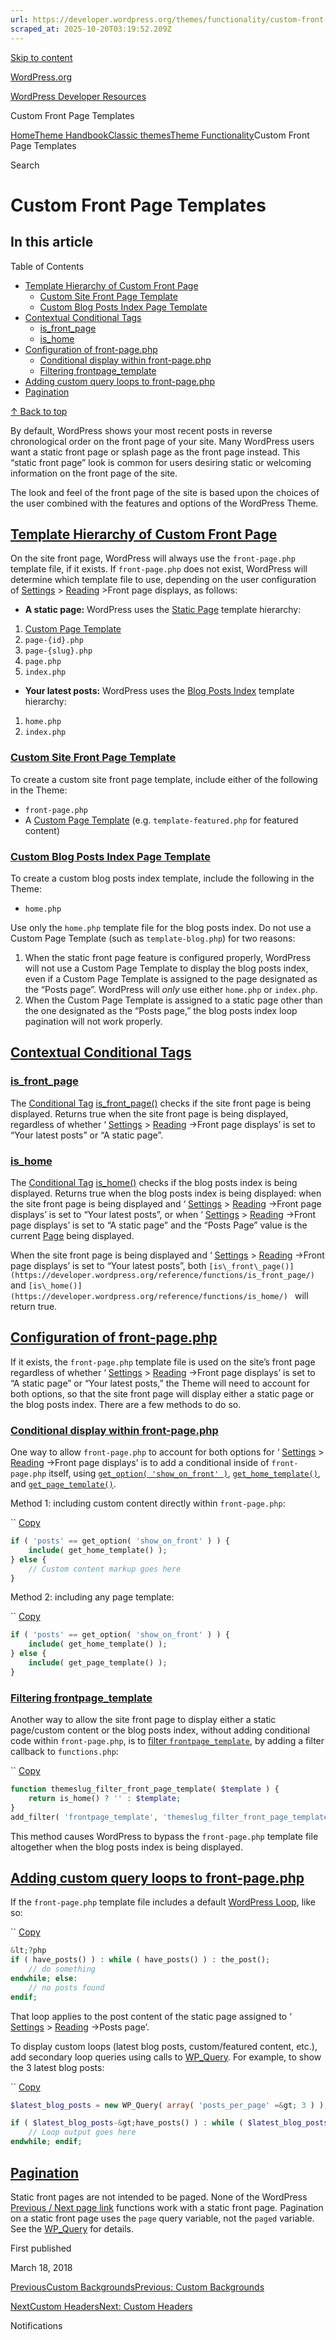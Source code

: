 ```yaml
---
url: https://developer.wordpress.org/themes/functionality/custom-front-page-templates
scraped_at: 2025-10-20T03:19:52.209Z
---
```


[Skip to content](https://developer.wordpress.org/themes/classic-themes/functionality/custom-front-page-templates/#wp--skip-link--target)

[WordPress.org](https://wordpress.org/)

[WordPress Developer Resources](https://developer.wordpress.org/)

Custom Front Page Templates


[Home](https://developer.wordpress.org/)[Theme Handbook](https://developer.wordpress.org/themes/)[Classic themes](https://developer.wordpress.org/themes/classic-themes/)[Theme Functionality](https://developer.wordpress.org/themes/classic-themes/functionality/)Custom Front Page Templates

Search

# Custom Front Page Templates

## In this article

Table of Contents

- [Template Hierarchy of Custom Front Page](https://developer.wordpress.org/themes/classic-themes/functionality/custom-front-page-templates/#template-hierarchy-of-custom-front-page)
  - [Custom Site Front Page Template](https://developer.wordpress.org/themes/classic-themes/functionality/custom-front-page-templates/#custom-site-front-page-template)
  - [Custom Blog Posts Index Page Template](https://developer.wordpress.org/themes/classic-themes/functionality/custom-front-page-templates/#custom-blog-posts-index-page-template)
- [Contextual Conditional Tags](https://developer.wordpress.org/themes/classic-themes/functionality/custom-front-page-templates/#contextual-conditional-tags)
  - [is\_front\_page](https://developer.wordpress.org/themes/classic-themes/functionality/custom-front-page-templates/#is_front_page)
  - [is\_home](https://developer.wordpress.org/themes/classic-themes/functionality/custom-front-page-templates/#is_home)
- [Configuration of front-page.php](https://developer.wordpress.org/themes/classic-themes/functionality/custom-front-page-templates/#configuration-of-front-page-php)
  - [Conditional display within front-page.php](https://developer.wordpress.org/themes/classic-themes/functionality/custom-front-page-templates/#conditional-display-within-front-page-php)
  - [Filtering frontpage\_template](https://developer.wordpress.org/themes/classic-themes/functionality/custom-front-page-templates/#filtering-frontpage_template)
- [Adding custom query loops to front-page.php](https://developer.wordpress.org/themes/classic-themes/functionality/custom-front-page-templates/#adding-custom-query-loops-to-front-page-php)
- [Pagination](https://developer.wordpress.org/themes/classic-themes/functionality/custom-front-page-templates/#pagination)

[↑ Back to top](https://developer.wordpress.org/themes/classic-themes/functionality/custom-front-page-templates/#wp--skip-link--target)

By default, WordPress shows your most recent posts in reverse chronological order on the front page of your site. Many WordPress users want a static front page or splash page as the front page instead. This “static front page” look is common for users desiring static or welcoming information on the front page of the site.

The look and feel of the front page of the site is based upon the choices of the user combined with the features and options of the WordPress Theme.

## [Template Hierarchy of Custom Front Page](https://developer.wordpress.org/themes/classic-themes/functionality/custom-front-page-templates/\#template-hierarchy-of-custom-front-page)

On the site front page, WordPress will always use the `front-page.php` template file, if it exists. If `front-page.php` does not exist, WordPress will determine which template file to use, depending on the user configuration of [Settings](https://codex.wordpress.org/Administration_Panels#Reading "Administration Panels") \> [Reading](https://codex.wordpress.org/Settings_Reading_SubPanel "Settings Reading SubPanel") >Front page displays, as follows:

- **A static page:** WordPress uses the [Static Page](https://codex.wordpress.org/Template_Hierarchy#Page_display "Template Hierarchy") template hierarchy:

1. [Custom Page Template](https://codex.wordpress.org/Page_Templates#Custom_Page_Template "Page Templates")
2. `page-{id}.php`
3. `page-{slug}.php`
4. `page.php`
5. `index.php`
- **Your latest posts:** WordPress uses the [Blog Posts Index](https://codex.wordpress.org/Template_Hierarchy#Home_Page_display "Template Hierarchy") template hierarchy:

1. `home.php`
2. `index.php`

### [Custom Site Front Page Template](https://developer.wordpress.org/themes/classic-themes/functionality/custom-front-page-templates/\#custom-site-front-page-template)

To create a custom site front page template, include either of the following in the Theme:

- `front-page.php`
- A [Custom Page Template](https://codex.wordpress.org/Page_Templates#Custom_Page_Template "Page Templates") (e.g. `template-featured.php` for featured content)

### [Custom Blog Posts Index Page Template](https://developer.wordpress.org/themes/classic-themes/functionality/custom-front-page-templates/\#custom-blog-posts-index-page-template)

To create a custom blog posts index template, include the following in the Theme:

- `home.php`

Use only the `home.php` template file for the blog posts index. Do not use a Custom Page Template (such as `template-blog.php`) for two reasons:

1. When the static front page feature is configured properly, WordPress will not use a Custom Page Template to display the blog posts index, even if a Custom Page Template is assigned to the page designated as the “Posts page”. WordPress will _only_ use either `home.php` or `index.php`.
2. When the Custom Page Template is assigned to a static page other than the one designated as the “Posts page,” the blog posts index loop pagination will not work properly.

## [Contextual Conditional Tags](https://developer.wordpress.org/themes/classic-themes/functionality/custom-front-page-templates/\#contextual-conditional-tags)

### [is\_front\_page](https://developer.wordpress.org/themes/classic-themes/functionality/custom-front-page-templates/\#is_front_page)

The [Conditional Tag](https://codex.wordpress.org/Conditional_Tags "Conditional Tags") [is\_front\_page()](https://codex.wordpress.org/Function_Reference/is_front_page) checks if the site front page is being displayed. Returns true when the site front page is being displayed, regardless of whether ‘ [Settings](https://codex.wordpress.org/Administration_Panels#Reading "Administration Panels") \> [Reading](https://codex.wordpress.org/Settings_Reading_SubPanel "Settings Reading SubPanel") ->Front page displays’ is set to “Your latest posts” or “A static page”.

### [is\_home](https://developer.wordpress.org/themes/classic-themes/functionality/custom-front-page-templates/\#is_home)

The [Conditional Tag](https://codex.wordpress.org/Conditional_Tags "Conditional Tags") [is\_home()](https://codex.wordpress.org/Function_Reference/is_home) checks if the blog posts index is being displayed. Returns true when the blog posts index is being displayed: when the site front page is being displayed and ‘ [Settings](https://codex.wordpress.org/Administration_Panels#Reading "Administration Panels") \> [Reading](https://codex.wordpress.org/Settings_Reading_SubPanel "Settings Reading SubPanel") ->Front page displays’ is set to “Your latest posts”, or when ‘ [Settings](https://codex.wordpress.org/Administration_Panels#Reading "Administration Panels") \> [Reading](https://codex.wordpress.org/Settings_Reading_SubPanel "Settings Reading SubPanel") ->Front page displays’ is set to “A static page” and the “Posts Page” value is the current [Page](https://codex.wordpress.org/Pages "Pages") being displayed.

When the site front page is being displayed and ‘ [Settings](https://codex.wordpress.org/Administration_Panels#Reading "Administration Panels") \> [Reading](https://codex.wordpress.org/Settings_Reading_SubPanel "Settings Reading SubPanel") ->Front page displays’ is set to “Your latest posts”, both `[is\_front\_page()](https://developer.wordpress.org/reference/functions/is_front_page/) ` and `[is\_home()](https://developer.wordpress.org/reference/functions/is_home/) ` will return true.

## [Configuration of front-page.php](https://developer.wordpress.org/themes/classic-themes/functionality/custom-front-page-templates/\#configuration-of-front-page-php)

If it exists, the `front-page.php` template file is used on the site’s front page regardless of whether ‘ [Settings](https://codex.wordpress.org/Administration_Panels#Reading "Administration Panels") \> [Reading](https://codex.wordpress.org/Settings_Reading_SubPanel "Settings Reading SubPanel") ->Front page displays’ is set to “A static page” or “Your latest posts,” the Theme will need to account for both options, so that the site front page will display either a static page or the blog posts index. There are a few methods to do so.

### [Conditional display within front-page.php](https://developer.wordpress.org/themes/classic-themes/functionality/custom-front-page-templates/\#conditional-display-within-front-page-php)

One way to allow `front-page.php` to account for both options for ‘ [Settings](https://codex.wordpress.org/Administration_Panels#Reading "Administration Panels") \> [Reading](https://codex.wordpress.org/Settings_Reading_SubPanel "Settings Reading SubPanel") ->Front page displays’ is to add a conditional inside of `front-page.php` itself, using [`get_option( 'show_on_front' )`](https://codex.wordpress.org/Option_Reference#Reading "Option Reference"), [`get_home_template()`](https://codex.wordpress.org/Function_Reference/get_home_template "Function Reference/get home template"), and [`get_page_template()`](https://codex.wordpress.org/Function_Reference/get_page_template "Function Reference/get page template").

Method 1: including custom content directly within `front-page.php`:

``
[Copy](https://developer.wordpress.org/themes/classic-themes/functionality/custom-front-page-templates/#)

```php
if ( 'posts' == get_option( 'show_on_front' ) ) {
    include( get_home_template() );
} else {
    // Custom content markup goes here
}
```

Method 2: including any page template:

``
[Copy](https://developer.wordpress.org/themes/classic-themes/functionality/custom-front-page-templates/#)

```php
if ( 'posts' == get_option( 'show_on_front' ) ) {
    include( get_home_template() );
} else {
    include( get_page_template() );
}
```

### [Filtering frontpage\_template](https://developer.wordpress.org/themes/classic-themes/functionality/custom-front-page-templates/\#filtering-frontpage_template)

Another way to allow the site front page to display either a static page/custom content or the blog posts index, without adding conditional code within `front-page.php`, is to [filter `frontpage_template`](https://codex.wordpress.org/Function_Reference/get_query_template "Function Reference/get query template"), by adding a filter callback to `functions.php`:

``
[Copy](https://developer.wordpress.org/themes/classic-themes/functionality/custom-front-page-templates/#)

```php
function themeslug_filter_front_page_template( $template ) {
    return is_home() ? '' : $template;
}
add_filter( 'frontpage_template', 'themeslug_filter_front_page_template' );
```

This method causes WordPress to bypass the `front-page.php` template file altogether when the blog posts index is being displayed.

## [Adding custom query loops to front-page.php](https://developer.wordpress.org/themes/classic-themes/functionality/custom-front-page-templates/\#adding-custom-query-loops-to-front-page-php)

If the `front-page.php` template file includes a default [WordPress Loop](https://codex.wordpress.org/The_Loop "The Loop"), like so:

``
[Copy](https://developer.wordpress.org/themes/classic-themes/functionality/custom-front-page-templates/#)

```php
&lt;?php
if ( have_posts() ) : while ( have_posts() ) : the_post();
    // do something
endwhile; else:
    // no posts found
endif;
```

That loop applies to the post content of the static page assigned to ‘ [Settings](https://codex.wordpress.org/Administration_Panels#Reading "Administration Panels") \> [Reading](https://codex.wordpress.org/Settings_Reading_SubPanel "Settings Reading SubPanel") ->Posts page’.

To display custom loops (latest blog posts, custom/featured content, etc.), add secondary loop queries using calls to [WP\_Query](https://codex.wordpress.org/Class_Reference/WP_Query "Class Reference/WP Query"). For example, to show the 3 latest blog posts:

``
[Copy](https://developer.wordpress.org/themes/classic-themes/functionality/custom-front-page-templates/#)

```php
$latest_blog_posts = new WP_Query( array( 'posts_per_page' =&gt; 3 ) );

if ( $latest_blog_posts-&gt;have_posts() ) : while ( $latest_blog_posts-&gt;have_posts() ) : $latest_blog_posts-&gt;the_post();
    // Loop output goes here
endwhile; endif;
```

## [Pagination](https://developer.wordpress.org/themes/classic-themes/functionality/custom-front-page-templates/\#pagination)

Static front pages are not intended to be paged. None of the WordPress [Previous / Next page link](https://codex.wordpress.org/Next_and_Previous_Links "Next and Previous Links") functions work with a static front page. Pagination on a static front page uses the `page` query variable, not the `paged` variable. See the [WP\_Query](https://codex.wordpress.org/Class_Reference/WP_Query "Class Reference/WP Query") for details.

First published

March 18, 2018

[PreviousCustom BackgroundsPrevious: Custom Backgrounds](https://developer.wordpress.org/themes/classic-themes/functionality/custom-backgrounds/)

[NextCustom HeadersNext: Custom Headers](https://developer.wordpress.org/themes/classic-themes/functionality/custom-headers/)

Notifications